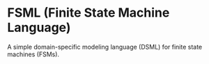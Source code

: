 # FSML (Finite State Machine Language)
A simple domain-specific modeling language (DSML) for finite state machines (FSMs).